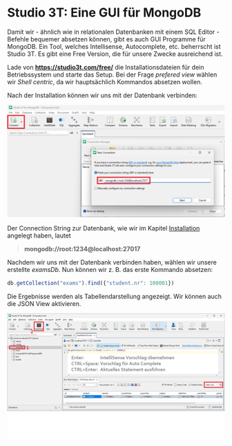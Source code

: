 # Studio 3T: Eine GUI für MongoDB

Damit wir - ähnlich wie in relationalen Datenbanken mit einem SQL Editor - Befehle bequemer
absetzen können, gibt es auch GUI Programme für MongoDB. Ein Tool, welches Intellisense, Autocomplete,
etc. beherrscht ist Studio 3T. Es gibt eine Free Version, die für unsere Zwecke ausreichend ist.

Lade von **https://studio3t.com/free/** die Installationsdateien für dein Betriebssystem und
starte das Setup. Bei der Frage *prefered view* wählen wir *Shell centric*, da wir hauptsächlich
Kommandos absetzen wollen.

Nach der Installation können wir uns mit der Datenbank verbinden:

![](studio3t_connect_2024.png)

Der Connection String zur Datenbank, wie wir im Kapitel [Installation](02_Mongodb_Install.md)
angelegt haben, lautet 

> **mongodb://root:1234@localhost:27017**

Nachdem wir uns mit der Datenbank verbinden haben, wählen wir unsere erstellte *examsDb*. Nun
können wir z. B. das erste Kommando absetzen:

```javascript
db.getCollection("exams").find({"student.nr": 100001})
```

Die Ergebnisse werden als Tabellendarstellung angezeigt. Wir können auch die JSON View aktivieren.

![](studio3t_shell_2023.png)